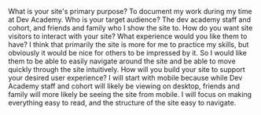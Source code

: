 What is your site's primary purpose?
    To document my work during my time at Dev Academy.
Who is your target audience?
    The dev academy staff and cohort, and friends and family who I show the site to.
How do you want site visitors to interact with your site? What experience would you like them to have?
    I think that primarily the site is more for me to practice my skills, but obviously it would be nice for others to be impressed by it. So I would like them to be able to easily navigate around the site and be able to move quickly through the site intuitively.
How will you build your site to support your desired user experience?
    I will start with mobile because while Dev Academy staff and cohort will likely be viewing on desktop, friends and family will more likely be seeing the site from mobile.
    I will focus on making everything easy to read, and the structure of the site easy to navigate.